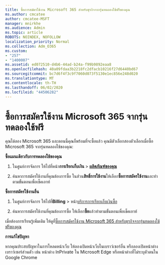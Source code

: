 ```yaml
---
title: ซื้อการสมัครใช้งาน Microsoft 365 สําหรับธุรกิจจากรุ่นทดลองใช้ฟรีของคุณ
ms.author: cmcatee
author: cmcatee-MSFT
manager: mnirkhe
ms.audience: Admin
ms.topic: article
ROBOTS: NOINDEX, NOFOLLOW
localization_priority: Normal
ms.collection: Adm_O365
ms.custom:
- "257"
- "1400007"
ms.assetid: ed072510-d4b6-44ad-b24a-f99b9892eaa8
ms.openlocfilehash: 40a09fdaa3b2218fc2dfacb10216f27d6440bd67
ms.sourcegitcommit: bc7d6f4f3c9f7060d073f5130e1ec856e248d020
ms.translationtype: MT
ms.contentlocale: th-TH
ms.lasthandoff: 06/02/2020
ms.locfileid: "44506282"
---
```

# <a name="buy-a-subscription-to-microsoft-365-from-your-free-trial"></a>ซื้อการสมัครใช้งาน Microsoft 365 จากรุ่นทดลองใช้ฟรี

คุณได้ลอง Microsoft 365 และตอนนี้คุณก็พร้อมที่จะซื้อแล้ว คุณมีตัวเลือกสองตัวเลือกเมื่อซื้อ Microsoft 365 จากรุ่นทดลองใช้ของคุณ:
  
 **ซื้อแผนเดียวกับการทดลองใช้ของคุณ**
  
1. ในศูนย์การจัดการ ให้ไปที่หน้า**การเรียกเก็บเงิน** \> **[ผลิตภัณฑ์ของคุณ](https://go.microsoft.com/fwlink/p/?linkid=842054)**

2. ค้นหาการสมัครใช้งานที่คุณต้องการซื้อ ในส่วน**สิทธิ์การใช้งาน**ให้เลือก**ซื้อการสมัครใช้งาน**และทําตามขั้นตอนเพื่อเช็คเอาท์

**ซื้อการสมัครใช้งานอื่น**
  
1. ในศูนย์การจัดการ ให้ไปที่**Billing** \> หน้า[บริการการเรียกเก็บเงินซื้อ](https://go.microsoft.com/fwlink/p/?linkid=868433)

3. ค้นหาการสมัครใช้งานที่คุณต้องการซื้อ ให้เลือก**ซื้อ**แล้วทําตามขั้นตอนเพื่อเช็คเอาท์

เมื่อต้องการเรียนรู้เพิ่มเติม ให้ดูที่[ซื้อการสมัครใช้งาน Microsoft 365 สําหรับธุรกิจจากรุ่นทดลองใช้ฟรีของคุณ](https://docs.microsoft.com/microsoft-365/commerce/buy-a-subscription-from-your-free-trial)

**การแก้ไขปัญหา**

หากคุณประสบปัญหาในการโหลดหน้าเว็บ ให้ลองเปิดหน้าเว็บในเบราว์เซอร์อื่น หรือลองเปิดหน้าต่างเบราว์เซอร์ส่วนตัว เช่น หน้าต่าง InPrivate ใน Microsoft Edge หรือหน้าต่างที่ไม่ระบุตัวตนใน Google Chrome
